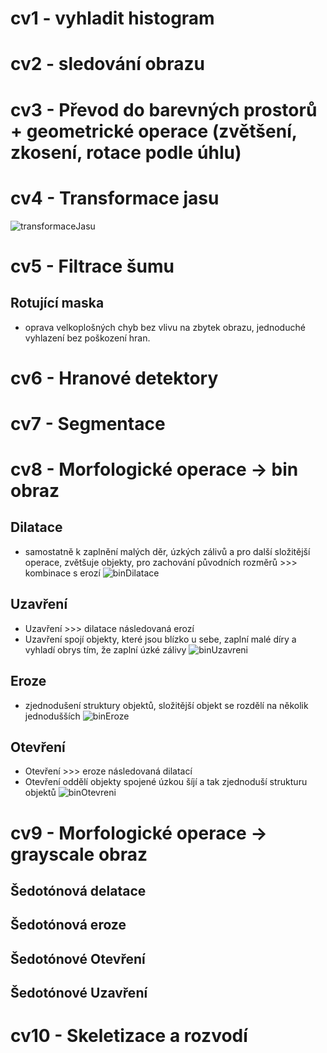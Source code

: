 # cv1 - vyhladit histogram
# cv2 - sledování obrazu
# cv3 - Převod do barevných prostorů + geometrické operace (zvětšení, zkosení, rotace podle úhlu)
# cv4 - Transformace jasu
![transformaceJasu](https://user-images.githubusercontent.com/46580540/170105374-e12eb5a4-91c2-4276-860e-48eff5e5da33.png)


# cv5 - Filtrace šumu
## Rotující maska
- oprava velkoplošných chyb bez vlivu na zbytek obrazu,
jednoduché vyhlazení bez poškození hran. 
# cv6 - Hranové detektory
# cv7 - Segmentace
# cv8 - Morfologické operace -> bin obraz
## Dilatace 
- samostatně k zaplnění malých děr, úzkých zálivů a pro další
složitější operace, zvětšuje objekty, pro zachování původních rozměrů >>>
kombinace s erozí 
![binDilatace](https://user-images.githubusercontent.com/46580540/170106837-7fc97ad2-8ed6-483b-9577-a63de5b398a8.png)


## Uzavření
- Uzavření >>> dilatace následovaná erozí
- Uzavření spojí objekty, které jsou blízko u sebe, zaplní malé díry a vyhladí
obrys tím, že zaplní úzké zálivy
![binUzavreni](https://user-images.githubusercontent.com/46580540/170107325-6085ce8b-36b4-449b-b77f-c8a8ba6d42a7.png)


## Eroze 
- zjednodušení struktury objektů, složitější objekt se rozdělí na několik jednodušších
![binEroze](https://user-images.githubusercontent.com/46580540/170105973-87ab9f34-987d-4bc4-8903-92e8f8db2247.png)

## Otevření
- Otevření >>> eroze následovaná dilatací
-  Otevření oddělí objekty spojené úzkou šíjí a tak zjednoduší strukturu objektů
![binOtevreni](https://user-images.githubusercontent.com/46580540/170106417-800cfab0-498e-41e5-a29b-5b76fe778ab5.png)


# cv9 - Morfologické operace -> grayscale obraz
## Šedotónová delatace
## Šedotónová eroze
## Šedotónové Otevření
## Šedotónové Uzavření

# cv10 - Skeletizace a rozvodí



